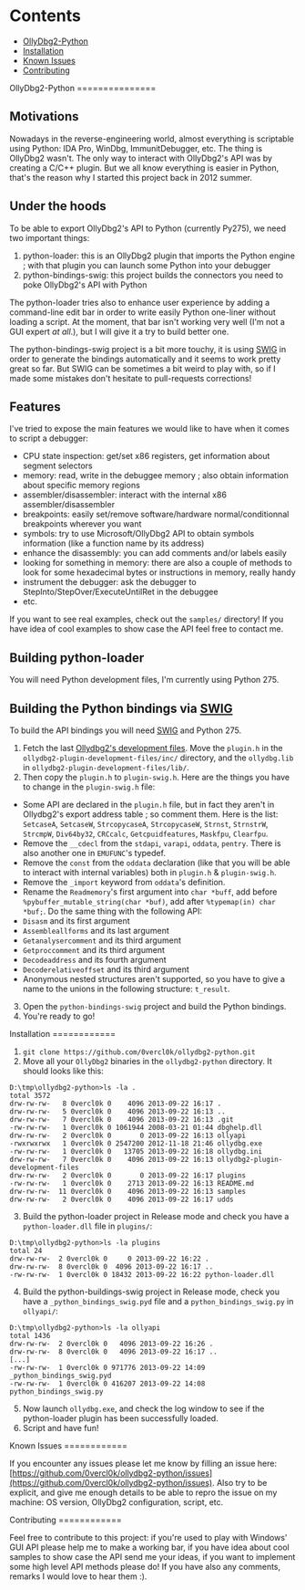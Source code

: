 Contents
===============
+ [OllyDbg2-Python](#OllyDbg2Python)
+ [Installation](#Installation)
+ [Known Issues](#KnownIssues)
+ [Contributing](#Contributing)

<a name="OllyDbg2Python"/>
OllyDbg2-Python
===============

Motivations
------------
Nowadays in the reverse-engineering world, almost everything is scriptable using Python: IDA Pro, WinDbg, ImmunitDebugger, etc. The thing is OllyDbg2 wasn't. The only way to interact with OllyDbg2's API was by creating a C/C++ plugin. But we all know everything is easier in Python, that's the reason why I started this project back in 2012 summer. 

Under the hoods
------------
To be able to export OllyDbg2's API to Python (currently Py275), we need two important things:

1. python-loader: this is an OllyDbg2 plugin that imports the Python engine ; with that plugin you can launch some Python into your debugger
2. python-bindings-swig: this project builds the connectors you need to poke OllyDbg2's API with Python

The python-loader tries also to enhance user experience by adding a command-line edit bar in order to write easily Python one-liner without loading a script. At the moment, that bar isn't working very well (I'm not a GUI expert *at all*.), but I will give it a try to build better one.

The python-bindings-swig project is a bit more touchy, it is using [SWIG](http://www.swig.org/) in order to generate the bindings automatically and it seems to work pretty great so far. But SWIG can be sometimes a bit weird to play with, so if I made some mistakes don't hesitate to pull-requests corrections!

Features
---------
I've tried to expose the main features we would like to have when it comes to script a debugger:

* CPU state inspection: get/set x86 registers, get information about segment selectors
* memory: read, write in the debuggee memory ; also obtain information about specific memory regions
* assembler/disassembler: interact with the internal x86 assembler/disassembler
* breakpoints: easily set/remove software/hardware normal/conditionnal breakpoints wherever you want
* symbols: try to use Microsoft/OllyDbg2 API to obtain symbols information (like a function name by its address)
* enhance the disassembly: you can add comments and/or labels easily
* looking for something in memory: there are also a couple of methods to look for some hexadecimal bytes or instructions in memory, really handy
* instrument the debugger: ask the debugger to StepInto/StepOver/ExecuteUntilRet in the debuggee
* etc.

If you want to see real examples, check out the `samples/` directory! If you have idea of cool examples to show case the API feel free to contact me.

Building python-loader
-----------------------

You will need Python development files, I'm currently using Python 275.

Building the Python bindings via [SWIG](http://www.swig.org/) 
-------------------------------------

To build the API bindings you will need [SWIG](http://www.swig.org/) and Python 275.

1. Fetch the last [Ollydbg2's development files](http://www.ollydbg.de/version2.html). Move the `plugin.h` in the `ollydbg2-plugin-development-files/inc/` directory, and the `ollydbg.lib` in `ollydbg2-plugin-development-files/lib/`.
2. Then copy the `plugin.h` to `plugin-swig.h`. Here are the things you have to change in the `plugin-swig.h` file:

 * Some API are declared in the `plugin.h` file, but in fact they aren't in Ollydbg2's export address table ; so comment them. Here is the list: `SetcaseA`, `SetcaseW`, `StrcopycaseA`, `StrcopycaseW`, `Strnst`, `StrnstrW`, `StrcmpW`, `Div64by32`, `CRCcalc`, `Getcpuidfeatures`, `Maskfpu`, `Clearfpu`.
 * Remove the `__cdecl` from the `stdapi`, `varapi`, `oddata`, `pentry`. There is also another one in `EMUFUNC`'s typedef.
 * Remove the `const` from the `oddata` declaration (like that you will be able to interact with internal variables) both in `plugin.h` & `plugin-swig.h`.
 * Remove the `_import` keyword from `oddata`'s definition.
 * Rename the `Readmemory`'s first argument into `char *buff`, add before `%pybuffer_mutable_string(char *buf)`, add after `%typemap(in) char *buf;`. Do the same thing with the following API:
  * `Disasm` and its first argument
  * `Assembleallforms` and its last argument
  * `Getanalysercomment` and its third argument
  * `Getproccomment` and its third argument
  * `Decodeaddress` and its fourth argument
  * `Decoderelativeoffset` and its third argument
 * Anonymous nested structures aren't supported, so you have to give a name to the unions in the following structure: `t_result`.

3. Open the `python-bindings-swig` project and build the Python bindings.
4. You're ready to go!

<a name="Installation"/>
Installation
============

1. `git clone https://github.com/0vercl0k/ollydbg2-python.git`
2. Move all your `OllyDbg2` binaries in the `ollydbg2-python` directory. It should looks like this:

```
D:\tmp\ollydbg2-python>ls -la .
total 3572
drw-rw-rw-   8 0vercl0k 0    4096 2013-09-22 16:17 .
drw-rw-rw-   5 0vercl0k 0    4096 2013-09-22 16:13 ..
drw-rw-rw-   7 0vercl0k 0    4096 2013-09-22 16:13 .git
-rw-rw-rw-   1 0vercl0k 0 1061944 2008-03-21 01:44 dbghelp.dll
drw-rw-rw-   2 0vercl0k 0       0 2013-09-22 16:13 ollyapi
-rwxrwxrwx   1 0vercl0k 0 2547200 2012-11-18 21:46 ollydbg.exe
-rw-rw-rw-   1 0vercl0k 0   13705 2013-09-22 16:18 ollydbg.ini
drw-rw-rw-   7 0vercl0k 0    4096 2013-09-22 16:13 ollydbg2-plugin-development-files
drw-rw-rw-   2 0vercl0k 0       0 2013-09-22 16:17 plugins
-rw-rw-rw-   1 0vercl0k 0    2713 2013-09-22 16:13 README.md
drw-rw-rw-  11 0vercl0k 0    4096 2013-09-22 16:13 samples
drw-rw-rw-   2 0vercl0k 0    4096 2013-09-22 16:17 udds
```

3. Build the python-loader project in Release mode and check you have a `python-loader.dll` file in `plugins/`:

```
D:\tmp\ollydbg2-python>ls -la plugins
total 24
drw-rw-rw-  2 0vercl0k 0     0 2013-09-22 16:22 .
drw-rw-rw-  8 0vercl0k 0  4096 2013-09-22 16:17 ..
-rw-rw-rw-  1 0vercl0k 0 18432 2013-09-22 16:22 python-loader.dll
```

4. Build the python-buildings-swig project in Release mode, check you have a `_python_bindings_swig.pyd` file and a `python_bindings_swig.py` in `ollyapi/`:

```
D:\tmp\ollydbg2-python>ls -la ollyapi
total 1436
drw-rw-rw-  2 0vercl0k 0   4096 2013-09-22 16:26 .
drw-rw-rw-  8 0vercl0k 0   4096 2013-09-22 16:17 ..
[...]
-rw-rw-rw-  1 0vercl0k 0 971776 2013-09-22 14:09 _python_bindings_swig.pyd
-rw-rw-rw-  1 0vercl0k 0 416207 2013-09-22 14:08 python_bindings_swig.py
```

5. Now launch `ollydbg.exe`, and check the log window to see if the python-loader plugin has been successfully loaded.
6. Script and have fun!

<a name="KnownIssues"/>
Known Issues
============

If you encounter any issues please let me know by filling an issue here: [https://github.com/0vercl0k/ollydbg2-python/issues](https://github.com/0vercl0k/ollydbg2-python/issues). Also try to be explicit, and give me enough details to be able to repro the issue on my machine: OS version, OllyDbg2 configuration, script, etc.

<a name="Contributing"/>
Contributing
============

Feel free to contribute to this project: if you're used to play with Windows' GUI API please help me to make a working bar, if you have idea about cool samples to show case the API send me your ideas, if you want to implement some high level API methods please do!
If you have also any comments, remarks I would love to hear them :).